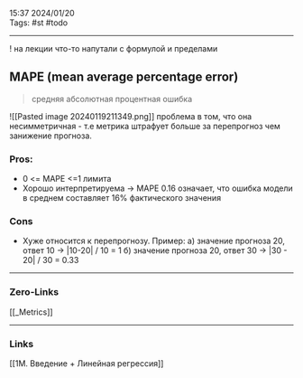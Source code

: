 15:37     2024/01/20    
Tags: #st #todo
____
! на лекции что-то напутали с формулой и пределами 
## MAPE (mean average percentage error)
>средняя абсолютная процентная ошибка

![[Pasted image 20240119211349.png]]
проблема в том, что она несимметричная - т.е метрика штрафует больше за перепрогноз чем занижение прогноза.

### Pros:
- 0 <= MAPE <=1 лимита 
- Хорошо интерпретируема -> MAPE 0.16 означает, что ошибка модели в среднем составляет 16% фактического значения
### Cons
- Хуже относится к перепрогнозу.
  Пример: а) значение прогноза 20, ответ 10 ->
  |10-20| / 10 = 1
  б) значение прогноза 20, ответ 30 ->
  |30 - 20| / 30 = 0.33
  


____
### Zero-Links
[[_Metrics]]

____
### Links
[[1M. Введение + Линейная регрессия]]